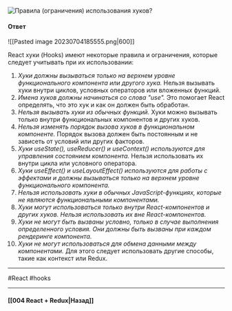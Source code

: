 ![Правила (ограничения) использования хуков?](https://youtu.be/xZLxdts7ZW4?t=873)

#### Ответ

![[Pasted image 20230704185555.png|600]]

React хуки (Hooks) имеют некоторые правила и ограничения, которые следует учитывать при их использовании:

1. *Хуки должны вызываться только на верхнем уровне функционального компонента или другого хука.* Нельзя вызывать хуки внутри циклов, условных операторов или вложенных функций.
2. *Имена хуков должны начинаться со слова "use".* Это помогает React определять, что это хук и как он должен быть обработан.
3. *Нельзя вызывать хуки из обычных функций.* Хуки можно вызывать только внутри функциональных компонентов и других хуков.
4. *Нельзя изменять порядок вызова хуков в функциональном компоненте.* Порядок вызова должен быть постоянным и не зависеть от условий или других факторов.
5. *Хуки useState(), useReducer() и useContext() используются для управления состоянием компонента.* Нельзя использовать их внутри цикла или условного оператора.
6. *Хуки useEffect() и useLayoutEffect() используются для работы с эффектами и должны вызываться только на верхнем уровне функционального компонента.*
7. *Нельзя использовать хуки в обычных JavaScript-функциях, которые не являются функциональными компонентами.*
8. *Хуки могут использоваться только внутри React-компонентов и других хуков. Нельзя использовать их вне React-компонентов.*
9. *Хуки не могут быть вызваны условно, только в случае выполнения определенного условия. Они должны быть вызваны при каждом рендеринге компонента.*
10. *Хуки не могут использоваться для обмена данными между компонентами.* Для этого следует использовать другие способы, такие как контекст или Redux.

____
#React #hooks

____

#### [[004 React + Redux|Назад]]